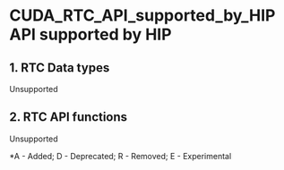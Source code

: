 # CUDA_RTC_API_supported_by_HIP API supported by HIP

## **1. RTC Data types**

Unsupported

## **2. RTC API functions**

Unsupported


\*A - Added; D - Deprecated; R - Removed; E - Experimental
